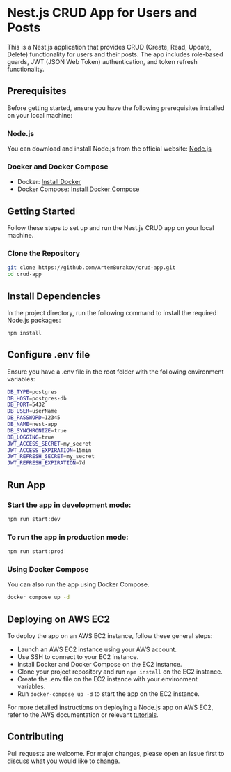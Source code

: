 # Nest.js CRUD App for Users and Posts

This is a Nest.js application that provides CRUD (Create, Read, Update, Delete) functionality for users and their posts. The app includes role-based guards, JWT (JSON Web Token) authentication, and token refresh functionality.

## Prerequisites

Before getting started, ensure you have the following prerequisites installed on your local machine:

### Node.js

You can download and install Node.js from the official website: [Node.js](https://nodejs.org/)

### Docker and Docker Compose

- Docker: [Install Docker](https://docs.docker.com/get-docker/)
- Docker Compose: [Install Docker Compose](https://docs.docker.com/compose/install/)

## Getting Started

Follow these steps to set up and run the Nest.js CRUD app on your local machine.

### Clone the Repository

```bash
git clone https://github.com/ArtemBurakov/crud-app.git
cd crud-app
```

## Install Dependencies

In the project directory, run the following command to install the required Node.js packages:

```bash
npm install
```

## Configure .env file

Ensure you have a .env file in the root folder with the following environment variables:

```bash
DB_TYPE=postgres
DB_HOST=postgres-db
DB_PORT=5432
DB_USER=userName
DB_PASSWORD=12345
DB_NAME=nest-app
DB_SYNCHRONIZE=true
DB_LOGGING=true
JWT_ACCESS_SECRET=my_secret
JWT_ACCESS_EXPIRATION=15min
JWT_REFRESH_SECRET=my_secret
JWT_REFRESH_EXPIRATION=7d
```

## Run App

### Start the app in development mode:

```bash
npm run start:dev
```

### To run the app in production mode:

```bash
npm run start:prod
```

### Using Docker Compose

You can also run the app using Docker Compose. 

```Bash
docker compose up -d
```

## Deploying on AWS EC2

To deploy the app on an AWS EC2 instance, follow these general steps:
- Launch an AWS EC2 instance using your AWS account.
- Use SSH to connect to your EC2 instance.
- Install Docker and Docker Compose on the EC2 instance.
- Clone your project repository and run `npm install` on the EC2 instance.
- Create the .env file on the EC2 instance with your environment variables.
- Run `docker-compose up -d` to start the app on the EC2 instance.

For more detailed instructions on deploying a Node.js app on AWS EC2, refer to the AWS documentation or relevant [tutorials](https://everythingdevops.dev/how-to-deploy-a-multi-container-docker-compose-application-on-amazon-ec2/).

## Contributing

Pull requests are welcome. For major changes, please open an issue first to discuss what you would like to change.